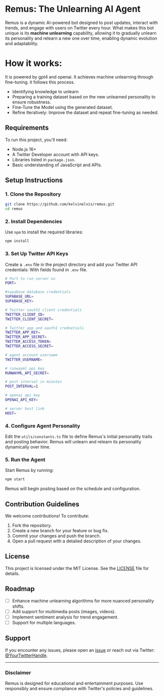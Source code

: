 # Remus: The Unlearning AI Agent

Remus is a dynamic AI-powered bot designed to post updates, interact with trends, and engage with users on Twitter every hour. What makes this bot unique is its **machine unlearning** capability, allowing it to gradually unlearn its personality and relearn a new one over time, enabling dynamic evolution and adaptability.

# How it works:

It is powered by gpt4 and openai. It achieves machine unlearning through fine-tuning. it follows this process.

- Identifying knowledge to unlearn
- Preparing a training dataset based on the new unlearned personality to ensure robustness.
- Fine-Tune the Model using the generated dataset.
- Refine Iteratively: Improve the dataset and repeat fine-tuning as needed.

## Requirements

To run this project, you'll need:

- Node.js 16+
- A Twitter Developer account with API keys.
- Libraries listed in `package.json`.
- Basic understanding of JavaScript and APIs.

## Setup Instructions

### 1. Clone the Repository

```bash
git clone https://github.com/kelvinelvis/remus.git
cd remus
```

### 2. Install Dependencies

Use `npm` to install the required libraries:

```bash
npm install
```

### 3. Set Up Twitter API Keys

Create a `.env` file in the project directory and add your Twitter API credentials:
With fields found in `.env` file.

```bash
# Port to run server on
PORT=

#supabase database credentials
SUPABASE_URL=
SUPABASE_KEY=

# Twitter oauth2 client credentials
TWITTER_CLIENT_ID=
TWITTER_CLIENT_SECRET=

# Twitter app and oauth1 crednetials
TWITTER_APP_KEY=
TWITTER_APP_SECRET=
TWITTER_ACCESS_TOKEN=
TWITTER_ACCESS_SECRET=

# agent account username
TWITTER_USERNAME=

# runwayml api key
RUNWAYML_API_SECRET=

# post interval in minutes
POST_INTERVAL=1

# openai api key
OPENAI_API_KEY=

# server host link
HOST=
```

### 4. Configure Agent Personality

Edit the `utils/constants.ts` file to define Remus's initial personality traits and posting behavior. Remus will unlearn and relearn its personality dynamically over time.

### 5. Run the Agent

Start Remus by running:

```bash
npm start
```

Remus will begin posting based on the schedule and configuration.

## Contribution Guidelines

We welcome contributions! To contribute:

1. Fork the repository.
2. Create a new branch for your feature or bug fix.
3. Commit your changes and push the branch.
4. Open a pull request with a detailed description of your changes.

## License

This project is licensed under the MIT License. See the [LICENSE](LICENSE) file for details.

## Roadmap

- [ ] Enhance machine unlearning algorithms for more nuanced personality shifts.
- [ ] Add support for multimedia posts (images, videos).
- [ ] Implement sentiment analysis for trend engagement.
- [ ] Support for multiple languages.

## Support

If you encounter any issues, please open an [issue](https://github.com/elviskelvin/remus/issues) or reach out via Twitter: [@YourTwitterHandle](https://twitter.com/remusisreal).

---

### Disclaimer

Remus is designed for educational and entertainment purposes. Use responsibly and ensure compliance with Twitter's policies and guidelines.
